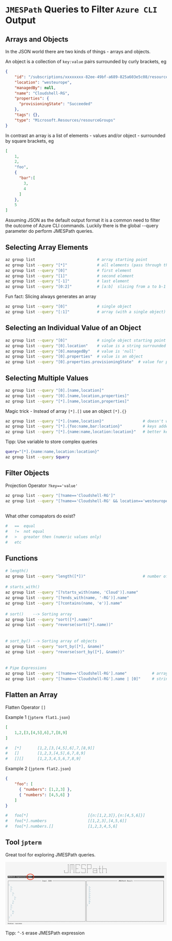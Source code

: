 [jmespath]:https://jmespath.org/
[msdocs]:https://docs.microsoft.com/en-us/cli/azure/query-azure-cli
[jpterm]:https://github.com/jmespath/jmespath.terminal
[citadel]:https://azurecitadel.com/prereqs/cli/cli-3-jmespath/


# `JMESPath` Queries to Filter `Azure CLI` Output

## Arrays and Objects

In the JSON world there are two kinds of things - arrays and objects.

An object is a collection of `key:value` pairs surrounded by curly brackets, eg

```json
{
    "id": "/subscriptions/xxxxxxxx-82ee-49bf-a689-825a603e5c08/resourceGroups/Cloudshell-RG",
    "location": "westeurope",
    "managedBy": null,
    "name": "Cloudshell-RG",
    "properties": {
      "provisioningState": "Succeeded"
    },
    "tags": {},
    "type": "Microsoft.Resources/resourceGroups"
}
```

In contrast an array is a list of elements - values and/or object - surrounded by square brackets, eg
```json
[
    1,
    2,
    "foo",
    {
      "bar":[
        3,
        4
      ]
    },
    5
]
```

Assuming JSON as the default output format it is a common need to filter the outcome of Azure CLI commands. Luckily there is the global --query parameter do perform JMESPath queries.



## Selecting Array Elements

```bash
az group list                           # array starting point
az group list --query "[*]"             # all elements (pass through the whole array)
az group list --query "[0]"             # first element
az group list --query "[1]"             # second element
az group list --query "[-1]"            # last element
az group list --query "[0:2]"           # [a:b]  slicing from a to b-1  (sic!)
```

Fun fact: Slicing always generates an array

```bash
az group list --query "[0]"             # single object
az group list --query "[:1]"            # array (with a single object)
```


## Selecting an Individual Value of an Object

```bash
az group list --query "[0]"             # single object starting point
az group list --query "[0].location"    # value is a string surrounded by double quotes
az group list --query "[0].managedBy"   # value is 'null'
az group list --query "[0].properties"  # value is an object
az group list --query "[0].properties.provisioningState"  # value for provisioningState within the properties object
```


## Selecting Multiple Values

```bash
az group list --query "[0].[name,location]"
az group list --query "[0].[name,location,properties]"
az group list --query "[*].[name,location,properties]"
```

Magic trick - Instead of array `[*].[]` use an object `[*].{}`

```bash
az group list --query "[*].{name,location}"                 # doesn't work - keys are missing
az group list --query "[*].{foo:name,bar:location}"         # keys added
az group list --query "[*].{name:name,location:location}"   # better keys
```

Tipp: Use variable to store complex queries

```bash
query="[*].{name:name,location:location}"
az group list --query $query
```

## Filter Objects

Projection Operator  `?key=='value'`

```bash
az group list --query "[?name=='Cloudshell-RG']"
az group list --query "[?name=='Cloudshell-RG' && location=='westeurope']"  #  &&    logical AND
                                                                            #  ||    logical OR
```                                                                            

What other comapators do exist?

```bash
#   ==  equal
#   !=  not equal
#   >   greater then (numeric values only)
#   etc
```



## Functions

```bash
# length()
az group list --query "length([*])"                         # number of elements

# starts_with()
az group list --query "[?starts_with(name, 'Cloud')].name"
az group list --query "[?ends_with(name, '-RG')].name"
az group list --query "[?contains(name, 'e')].name"

# sort()    --> Sorting array  
az group list --query "sort([*].name)"
az group list --query "reverse(sort([*].name))"


# sort_by() --> Sorting array of objects       
az group list --query "sort_by([*], &name)"
az group list --query "reverse(sort_by([*], &name))"


# Pipe Expressions
az group list --query "[?name=='Cloudshell-RG'].name"           # array of a single string
az group list --query "[?name=='Cloudshell-RG'].name | [0]"     # string
```

## Flatten an Array 

Flatten Operator `[]`

Example 1 (`jpterm flat1.json`)
```json
[
    1,2,[3,[4,5],6],7,[8,9]
]
```

```bash
#   [*]       [1,2,[3,[4,5],6],7,[8,9]]
#   []        [1,2,3,[4,5],6,7,8,9]
#   [][]      [1,2,3,4,5,6,7,8,9]
```


Example 2 (`jpterm flat2.json`)
```json
{
    "foo": [
      { "numbers": [1,2,3] },
      { "numbers": [4,5,6] }
    ]
}
```


```bash
#   foo[*]                          [{n:[1,2,3]},{n:[4,5,6]}]
#   foo[*].numbers                  [[1,2,3],[4,5,6]]
#   foo[*].numbers.[]               [1,2,3,4,5,6]
```

## Tool `jpterm`

Great tool for exploring JMESPath queries.

<img src="img/jpterm.png" alt="jpterm" width="800"/>

Tipp: `^-5` erase JMESPath expression